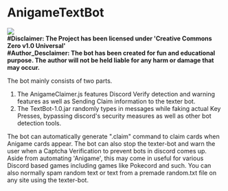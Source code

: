 

# AnigameTextBot
<img src="https://img.shields.io/badge/Author-Somoy%20Subandhu-orange"></img><br/>
<b>#Disclaimer: The Project has been licensed under 'Creative Commons Zero v1.0 Universal'</b><br/>
<b>#Author_Desclaimer: The bot has been created for fun and educational purpose. The author will not be held liable for any harm or damage that may occur.</b>

The bot mainly consists of two parts.
1. The AnigameClaimer.js features Discord Verify detection and warning features as well as Sending Claim information to the texter bot.
2. The TextBot-1.0.jar randomly types in messages while faking actual Key Presses, bypassing discord's security measures as well as other bot detection tools.

The bot can automatically generate ".claim" command to claim cards when Anigame cards appear. 
The bot can also stop the texter-bot and warn the user when a Captcha Verification to prevent bots in discord comes up.
Aside from automating 'Anigame', this may come in useful for various Discord based games including games like Pokecord and such.
You can also normally spam random text or text from a premade random.txt file on any site using the texter-bot.




